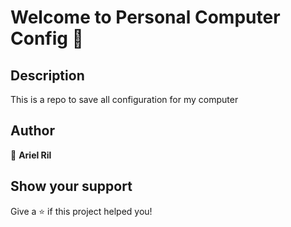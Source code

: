 # Welcome to Personal Computer Config 👋

## Description

This is a repo to save all configuration for my computer

## Author

👤 **Ariel Ril**


## Show your support

Give a ⭐️ if this project helped you!
